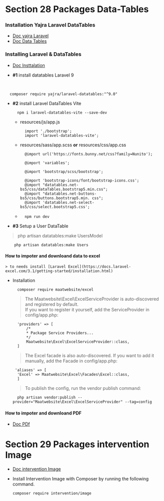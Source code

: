 **Section 28**  Packages Data-Tables 
===============================
### Installation Yajra Laravel DataTables

- [Doc yajra Laravel](https://yajrabox.com/docs/laravel-datatables/10.0/installation)
- [Doc Data Tables](https://datatables.net/)

### Installing Laravel & DataTables
- [Doc Insttalation](https://yajrabox.com/docs/laravel-datatables/10.0/quick-starter)
  
- **#1** install datatables Laravel 9
<br>
    
      composer require yajra/laravel-datatables:"^9.0"

- **#2** install Laravel DataTables Vite

        npm i laravel-datatables-vite --save-dev

    - resources/js/app.js

            import './bootstrap';
            import 'laravel-datatables-vite';

    - resources/sass/app.scss **or** resources/css/app.css


            @import url('https://fonts.bunny.net/css?family=Nunito');
    
            @import 'variables';
    
            @import 'bootstrap/scss/bootstrap';
    
            @import 'bootstrap-icons/font/bootstrap-icons.css';
            @import "datatables.net-bs5/css/dataTables.bootstrap5.min.css";
            @import "datatables.net-buttons-bs5/css/buttons.bootstrap5.min. css";
            @import 'datatables.net-select-bs5/css/select.bootstrap5.css';

    - 
            npm run dev

- **#3** Setup a User DataTable
>php artisan datatables:make UsersModel

        php artisan datatables:make Users

#### How to impoter and  downloand data to excel 
    > to needs install [Laravel Excel](https://docs.laravel-excel.com/3.1/getting-started/installation.html)


- Installation

        composer require maatwebsite/excel

    >The Maatwebsite\Excel\ExcelServiceProvider is auto-discovered and registered by default. <br>
    If you want to register it yourself, add the ServiceProvider in config/app.php:

        'providers' => [
            /*
            * Package Service Providers...
            */
            Maatwebsite\Excel\ExcelServiceProvider::class,
        ]
    >The Excel facade is also auto-discovered.
     If you want to add it manually, add the Facade in config/app.php:

       'aliases' => [
        'Excel' => Maatwebsite\Excel\Facades\Excel::class,
        ]
    > To publish the config, run the vendor publish command:

        php artisan vendor:publish --provider="Maatwebsite\Excel\ExcelServiceProvider" --tag=config

####  How to impoter and  downloand PDF 

- [Doc PDf](https://wkhtmltopdf.org/index.html)

**Section 29** Packages intervention Image
===============================================================

- [Doc intervention Image](https://image.intervention.io/v3)

* Install Intervention Image with Composer by running the following command.

      composer require intervention/image
